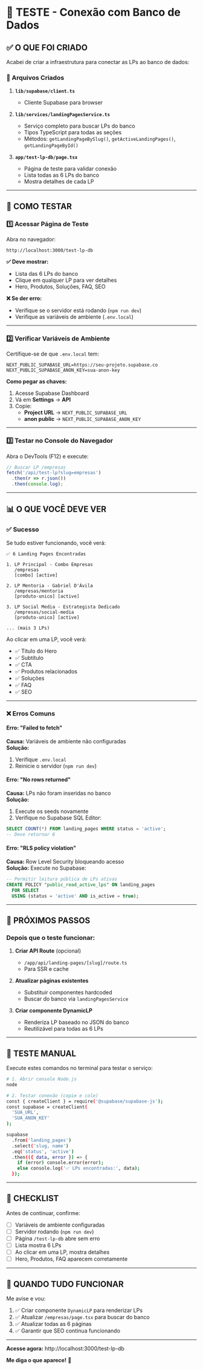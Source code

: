# 🧪 TESTE - Conexão com Banco de Dados

## ✅ O QUE FOI CRIADO

Acabei de criar a infraestrutura para conectar as LPs ao banco de dados:

### 📁 Arquivos Criados

1. **`lib/supabase/client.ts`**
   - Cliente Supabase para browser

2. **`lib/services/landingPagesService.ts`**
   - Serviço completo para buscar LPs do banco
   - Tipos TypeScript para todas as seções
   - Métodos: `getLandingPageBySlug()`, `getActiveLandingPages()`, `getLandingPageById()`

3. **`app/test-lp-db/page.tsx`**
   - Página de teste para validar conexão
   - Lista todas as 6 LPs do banco
   - Mostra detalhes de cada LP

---

## 🚀 COMO TESTAR

### 1️⃣ Acessar Página de Teste

Abra no navegador:
```
http://localhost:3000/test-lp-db
```

**✅ Deve mostrar:**
- Lista das 6 LPs do banco
- Clique em qualquer LP para ver detalhes
- Hero, Produtos, Soluções, FAQ, SEO

**❌ Se der erro:**
- Verifique se o servidor está rodando (`npm run dev`)
- Verifique as variáveis de ambiente (`.env.local`)

---

### 2️⃣ Verificar Variáveis de Ambiente

Certifique-se de que `.env.local` tem:

```env
NEXT_PUBLIC_SUPABASE_URL=https://seu-projeto.supabase.co
NEXT_PUBLIC_SUPABASE_ANON_KEY=sua-anon-key
```

**Como pegar as chaves:**
1. Acesse Supabase Dashboard
2. Vá em **Settings** → **API**
3. Copie:
   - **Project URL** → `NEXT_PUBLIC_SUPABASE_URL`
   - **anon public** → `NEXT_PUBLIC_SUPABASE_ANON_KEY`

---

### 3️⃣ Testar no Console do Navegador

Abra o DevTools (F12) e execute:

```javascript
// Buscar LP /empresas
fetch('/api/test-lp?slug=empresas')
  .then(r => r.json())
  .then(console.log);
```

---

## 📊 O QUE VOCÊ DEVE VER

### ✅ Sucesso

Se tudo estiver funcionando, você verá:

```
✅ 6 Landing Pages Encontradas

1. LP Principal - Combo Empresas
   /empresas
   [combo] [active]

2. LP Mentoria - Gabriel D'Ávila
   /empresas/mentoria
   [produto-unico] [active]

3. LP Social Media - Estrategista Dedicado
   /empresas/social-media
   [produto-unico] [active]

... (mais 3 LPs)
```

Ao clicar em uma LP, você verá:
- ✅ Título do Hero
- ✅ Subtítulo
- ✅ CTA
- ✅ Produtos relacionados
- ✅ Soluções
- ✅ FAQ
- ✅ SEO

---

### ❌ Erros Comuns

#### Erro: "Failed to fetch"
**Causa:** Variáveis de ambiente não configuradas  
**Solução:**
1. Verifique `.env.local`
2. Reinicie o servidor (`npm run dev`)

#### Erro: "No rows returned"
**Causa:** LPs não foram inseridas no banco  
**Solução:**
1. Execute os seeds novamente
2. Verifique no Supabase SQL Editor:
```sql
SELECT COUNT(*) FROM landing_pages WHERE status = 'active';
-- Deve retornar 6
```

#### Erro: "RLS policy violation"
**Causa:** Row Level Security bloqueando acesso  
**Solução:**
Execute no Supabase:
```sql
-- Permitir leitura pública de LPs ativas
CREATE POLICY "public_read_active_lps" ON landing_pages
  FOR SELECT
  USING (status = 'active' AND is_active = true);
```

---

## 🎯 PRÓXIMOS PASSOS

### Depois que o teste funcionar:

1. **Criar API Route** (opcional)
   - `/app/api/landing-pages/[slug]/route.ts`
   - Para SSR e cache

2. **Atualizar páginas existentes**
   - Substituir componentes hardcoded
   - Buscar do banco via `landingPagesService`

3. **Criar componente DynamicLP**
   - Renderiza LP baseado no JSON do banco
   - Reutilizável para todas as 6 LPs

---

## 🧪 TESTE MANUAL

Execute estes comandos no terminal para testar o serviço:

```bash
# 1. Abrir console Node.js
node

# 2. Testar conexão (copie e cole)
const { createClient } = require('@supabase/supabase-js');
const supabase = createClient(
  'SUA_URL',
  'SUA_ANON_KEY'
);

supabase
  .from('landing_pages')
  .select('slug, name')
  .eq('status', 'active')
  .then(({ data, error }) => {
    if (error) console.error(error);
    else console.log('✅ LPs encontradas:', data);
  });
```

---

## 📝 CHECKLIST

Antes de continuar, confirme:

- [ ] Variáveis de ambiente configuradas
- [ ] Servidor rodando (`npm run dev`)
- [ ] Página `/test-lp-db` abre sem erro
- [ ] Lista mostra 6 LPs
- [ ] Ao clicar em uma LP, mostra detalhes
- [ ] Hero, Produtos, FAQ aparecem corretamente

---

## 🚀 QUANDO TUDO FUNCIONAR

Me avise e vou:
1. ✅ Criar componente `DynamicLP` para renderizar LPs
2. ✅ Atualizar `/empresas/page.tsx` para buscar do banco
3. ✅ Atualizar todas as 6 páginas
4. ✅ Garantir que SEO continua funcionando

---

**Acesse agora:** http://localhost:3000/test-lp-db

**Me diga o que aparece!** 🚀

